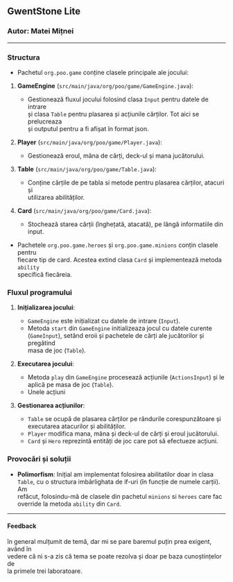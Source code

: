 ## GwentStone Lite
### Autor: Matei Mițnei

---

### Structura

- Pachetul `org.poo.game` conține clasele principale ale jocului:

1. **GameEngine** (`src/main/java/org/poo/game/GameEngine.java`):
   - Gestionează fluxul jocului folosind clasa `Input` pentru datele de intrare  
și clasa `Table` pentru plasarea și acțiunile cărților. Tot aici se prelucreaza  
și outputul pentru a fi afișat în format json.

2. **Player** (`src/main/java/org/poo/game/Player.java`):
   - Gestionează eroul, mâna de cărți, deck-ul și mana jucătorului.

3. **Table** (`src/main/java/org/poo/game/Table.java`):
   - Conține cărțile de pe tabla si metode pentru plasarea cărților, atacuri și  
utilizarea abilităților.

4. **Card** (`src/main/java/org/poo/game/Card.java`):
   - Stochează starea cărții (înghețată, atacată), pe lângă informatiile din input.

- Pachetele `org.poo.game.heroes` și `org.poo.game.minions` conțin clasele pentru  
fiecare tip de card. Acestea extind clasa `Card` și implementează metoda `ability`  
specifică fiecăreia.

### Fluxul programului

1. **Inițializarea jocului**:
   - `GameEngine` este inițializat cu datele de intrare (`Input`).
   - Metoda `start` din `GameEngine` initializeaza jocul cu datele curente  
(`GameInput`), setând eroii și pachetele de cărți ale jucătorilor și pregătind  
masa de joc (`Table`).

2. **Executarea jocului**:
   - Metoda `play` din `GameEngine` procesează acțiunile (`ActionsInput`) și le  
aplică pe masa de joc (`Table`).
   - Unele acțiuni 

3. **Gestionarea acțiunilor**:
   - `Table` se ocupă de plasarea cărților pe rândurile corespunzătoare și  
executarea atacurilor și abilităților.
   - `Player` modifica mana, mâna și deck-ul de cărți și eroul jucătorului.
   - `Card` și `Hero` reprezintă entități de joc care pot să efectueze acțiuni.

### Provocări și soluții

- **Polimorfism**: Inițial am implementat folosirea abilitatilor doar in clasa  
`Table`, cu o structura imbârlighata de if-uri (în funcție de numele carții). Am  
refăcut, folosindu-mă de clasele din pachetul `minions` si `heroes` care fac  
override la metoda `ability` din `Card`.

---

#### Feedback

în general mulțumit de temă, dar mi se pare baremul puțin prea exigent, având în  
vedere că ni s-a zis că tema se poate rezolva și doar pe baza cunoștințelor de  
la primele trei laboratoare.
